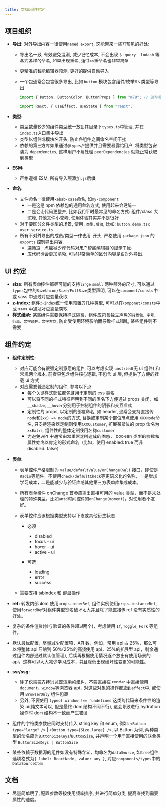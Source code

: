 ```yaml
---
title: 文档&组件约定
---
```


## 项目组织

- **导出:** 对外导出内容一律使用`named export`, 这能带来一些可预见的好处:

  - 导出名一致, 有效避免混淆, 减少记忆成本, 不会出现 `$` `jquery` `_` `lodash` 等各式各样的命名, 如果出现重名, 通过`as`重命名也非常简单
  - 更精准的智能编辑器预测, 更好的提供自动导入
  - 一个包通常会包含很多导出, 比如 `button` 模块包含组件/枚举/ts 类型等导出

    ```ts
    import { Button, ButtonColor, ButtonProps } from "m78"; // 这样看起来似乎更好?

    import React, { useEffect, useState } from "react";
    ```

- **类型:**
  - 类型数量较少的组件类型统一放到其目录下`types.ts`中管理, 并在`index.ts`入口集中导出
  - 类型以组件或模块名开头, 防止各组件之间命名空间干扰
  - 依赖的第三方库如果通过`@types/*`提供并且需要暴露给用户, 将类型包安装为 `dependencies`, 这样用户不用处理 `peerDependencies` 就能正常获取到类型
- **ESM:**
  - 严格遵循 ESM, 所有导入项添加`.js`后缀
- **命名:**
  - 文件命名一律使用`kebab-case`命名, 如`my-component`
    - 一是这是 npm 依赖包的通用命名方式, 使用起来会更统一
    - 二是会让代码更整齐, 比如我们平时最常见的命名方式: 组件/class 大驼峰, 其他文件小驼峰, 使用体验其实并不是很好
  - 对于要区分文件类型的场景, 使用 `.类型.后缀`, 比如: `button.demo.tsx` `user.service.ts`
  - 所有不对外导出的成员/类型一律使用`_`开头, 严格使用 `package.json` 的 `exports` 控制导出内容.
    - 遵循这一点能减少库代码对用户智能编辑器的提示干扰.
    - 库代码也会更加清晰, 可以非常简单的区分内容是否对外导出.

## UI 约定

- **size:** 所有表单控件都尽可能的支持`large` `small` 两种额外的尺寸, 可以通过`types`包中的`SizeUnion/Size/FullSize`类型声明, 可以在`componet/consts`中或 sass 中通过对应变量获取
- **z-index:** 组件`z-index`统一使用预置的几种类型, 可可以在`componet/consts`中或 sass 中通过对应变量获取
- **样式继承:** 某些组件需要保持样式隔离，组件应包含独立声明的`背景色、字号、行高、文字颜色、文字方向`, 防止受使用环境影响而导致样式错乱, 某些组件则不需要

## 组件约定

- **组件定制性:**
  - 对应可能会有很强定制意愿的组件, 可以考虑实现 `unstyled`(无 ui 组件) 和常规两个版本, 前者只包含组件核心逻辑, 不包含 ui 层, 但提供了方便的挂载 ui 方式
  - 对应需要普通定制的组件, 参考以下点:
    - 每个关键样式部位都包含用于定制的 css 类名
    - 可以将不同的样式特征声明到不同的类名下方便通过 props 关闭，如`__shadow`, `__hover`分别用于控制组件的阴影和交互样式
    - 定制性的 props, 以定制的部位命名, 如 header, 通常会支持直接传`node`和`(xx) => node`的方式, 替换或定制某个部位节点使用 `XXXNode`命名, 只支持渲染器定制则使用`XXXCustomer`, 扩展某部位的 prop 命名为`xxExtra`, 组件性的整体定制使用名称`customer`
    - 为避免 API 中通常由双重否定所造成的困惑， boolean 类型的参数和属性始终以肯定的形式命名（比如，使用 enabled: true 而非 disabled: false）
- **表单:**

  - 表单控件严格限制为 `value/defaultValue/onChange(val)` 接口，即使是`Radio`等组件。不使用`check/defaultCheck`等更语义化的名称，一是增加学习成本，二是能减少与验证库或其他第三方表单库集成成本。
  - 所有表单控件 onChange 首参应输出直接可用的 value 类型，而不是未处理的特殊类型。比如`antd`时间控件的`onChange(moment)`，对使用者不友好。
  - 表单控件应该根据类型支持以下态或其他衍生状态

    - 必须

      - disabled
      - focus - ui
      - hover - ui
      - active - ui

    - 可选

      - loading
      - error
      - success

  - 需要支持 tabindex 和 键盘操作

- **ref:** 转发内部 dom 使用`props.innerRef`, 组件实例使用`props.instanceRef`, 使用`forwordRef`对组件类型签名破坏太大并且除了能直接传 ref 没有实质性的好处。
- 复杂的条件渲染(参与验证的条件超过两个)，考虑使用 `If`, `Toggle`, `Fork` 等组件。
- 默认最优配置，尽量减少配置项，API 数，例如，常用 api 占 25%，那么可以将整体 api 压缩到 50%(25%的高频使用 api，25%的扩展型 api，剩余通过组件内部通过默认值管理), 后续再根据使用情况逐个放出有使用场景的 api，这样可以大大减少学习成本，并且降低出现破坏性变更的可能性。
- **ssr/ssg:**
  - 除了仅需要支持浏览器渲染的组件，不要直接在 render 中直接使用`document`、`window`等浏览器 api，对这些对象的操作都放到`effect`中, 或使用 `BrowserOnly` 组件包裹
  - 另外, 不要使用 `typeof window !== 'undefined` 这类的代码来条件性的渲染 ui(纯文本可以, 但是最终 dom 结构不同不行), 这会导致进行 hydration 操作时 dom 结构不一致而产生错误
- 组件的字符类参数应同时支持传入 string key 和 enum, 例如: `<Button type="large" />` | `<Button type={Size.large} />`, 以 Button 为例, 两种类型的命名应为`ButtonSizeKeys`/`ButtonSize`, 并声明一个用于直接使用的联合类型 `ButtonSizeKeys | ButtonSize`
- 某些依赖于数据源的组件如没有特殊含义，均命名为`dataSource`, 如`tree`组件, 选项格式为`{ label: ReactNode, value: any }`, 对应`components/types`中的`DataSourceItem`

## 文档

- 尽量简单明了, 配置参数等按使用频率排序, 并进行简单分类, 提高查找到需要属性的速度。
